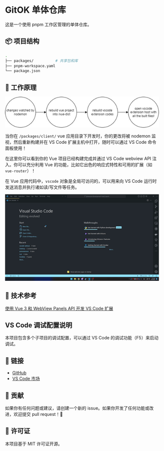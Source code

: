 # GitOK 单体仓库

这是一个使用 pnpm 工作区管理的单体仓库。

## 📦 项目结构

```bash
.
├── packages/          # 共享包和库
├── pnpm-workspace.yaml
└── package.json
```

## 🔧 工作原理

![flow](./static/flow.jpg)

当你在 `/packages/client/` vue 应用目录下开发时，你的更改将被 nodemon 监视，然后重新构建并在 VS Code 扩展主机中打开，随时可以通过 VS Code 命令面板使用！

在这里你可以看到你的 Vue 项目已经构建完成并通过 VS Code webview API 注入。你可以充分利用 Vue 的功能，比如它出色的响应式特性和可用的扩展（如 `vue-router`）！

在 Vue 应用代码中，`vscode` 对象是全局可访问的，可以用来向 VS Code 运行时发送消息并执行诸如读/写文件等任务。

![helloworld](./static/helloworld.gif)

## 📄 技术参考

[使用 Vue 3 和 WebView Panels API 开发 VS Code 扩展](https://medium.com/@mhdi_kr/developing-a-vs-code-extension-using-vue-3-and-webview-panels-api-536d87ce653a)

## VS Code 调试配置说明

本项目包含多个子项目的调试配置，可以通过 VS Code 的调试功能（F5）来启动调试。


## 🔗 链接

- [GitHub](https://github.com/cofficlab/CodeBuddy)
- [VS Code 市场](https://marketplace.visualstudio.com/items?itemName=coffic.smart-buddy)

## 🤝 贡献

如果你有任何问题或建议，请创建一个新的 issue。如果你开发了任何功能或改进，欢迎提交 pull request！🙏

## 📝 许可证

本项目基于 MIT 许可证开源。

